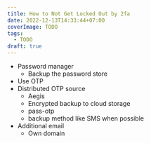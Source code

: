 ```yaml
---
title: How to Not Get Locked Out by 2fa
date: 2022-12-13T14:33:44+07:00
coverImage: TODO
tags:
  - TODO
draft: true
---
```


- Password manager
  - Backup the password store
- Use OTP
- Distributed OTP source
  - Aegis
  - Encrypted backup to cloud storage
  - pass-otp
  - backup method like SMS when possible
- Additional email
  - Own domain
